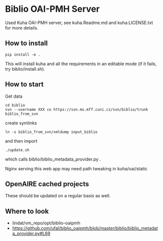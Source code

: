 # Biblio OAI-PMH Server

Used Kuha OAI-PMH server, see kuha.Readme.md and kuha.LICENSE.txt for more details.

## How to install

```
pip install -e .
```
This will install kuha and all the requirements in an editable mode (if it fails, try biblio/install.sh).


## How to start

Get data
```
cd biblio
svn --username XXX co https://svn.ms.mff.cuni.cz/svn/biblio/trunk biblio_from_svn
```
create symlinks
```
ln -s biblio_from_svn/xmldump input_biblio
```
and then import

```
./update.sh
```
which calls biblio/biblio_metadata_provider.py .

Nginx serving this web app may need path tweaking in kuha/oai/static


## OpenAIRE cached projects

These should be updated on a regular basis as well.

## Where to look

* lindat/vm_repo/opt/biblio-oaipmh
* https://github.com/ufal/biblio_oaipmh/blob/master/biblio/biblio_metadata_provider.py#L69

